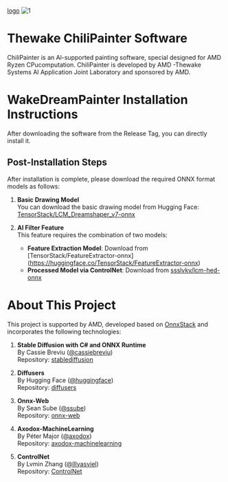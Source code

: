 [logo](http://git.thewakesystems.com:8001/image/lajiao/1.jpg)
![1](https://github.com/user-attachments/assets/a6982c5e-3484-49cb-9e4d-66a20bcfe594)

# Thewake ChiliPainter Software
ChiliPainter is an Al-supported painting software, special designed for AMD Ryzen CPucomputation.
ChiliPainter is developed by AMD -Thewake Systems Al Application Joint Laboratory and sponsored by AMD.

# WakeDreamPainter Installation Instructions
After downloading the software from the Release Tag, you can directly install it. 

## Post-Installation Steps
After installation is complete, please download the required ONNX format models as follows:

1. **Basic Drawing Model**  
   You can download the basic drawing model from Hugging Face:  
   [TensorStack/LCM_Dreamshaper_v7-onnx](https://huggingface.co/TensorStack/LCM_Dreamshaper_v7-onnx)

2. **AI Filter Feature**  
   This feature requires the combination of two models:  
   - **Feature Extraction Model**: Download from [TensorStack/FeatureExtractor-onnx] (https://huggingface.co/TensorStack/FeatureExtractor-onnx)
   - **Processed Model via ControlNet**: Download from [ssslvky/lcm-hed-onnx](https://huggingface.co/ssslvky/lcm-hed-onnx)

# About This Project
This project is supported by AMD, developed based on [OnnxStack](https://github.com/TensorStack-AI/OnnxStack) and incorporates the following technologies:

1. **Stable Diffusion with C# and ONNX Runtime**  
   By Cassie Breviu ([@cassiebreviu](https://github.com/cassiebreviu))  
   Repository: [stablediffusion](https://github.com/cassiebreviu/stablediffusion)

2. **Diffusers**  
   By Hugging Face ([@huggingface](https://github.com/huggingface))  
   Repository: [diffusers](https://github.com/huggingface/diffusers)

3. **Onnx-Web**  
   By Sean Sube ([@ssube](https://github.com/ssube))  
   Repository: [onnx-web](https://github.com/ssube/onnx-web)

4. **Axodox-MachineLearning**  
   By Péter Major ([@axodox](https://github.com/axodox))  
   Repository: [axodox-machinelearning](https://github.com/axodox/axodox-machinelearning)

5. **ControlNet**  
   By Lvmin Zhang ([@lllyasviel](https://github.com/lllyasviel))  
   Repository: [ControlNet](https://github.com/lllyasviel/ControlNet)

